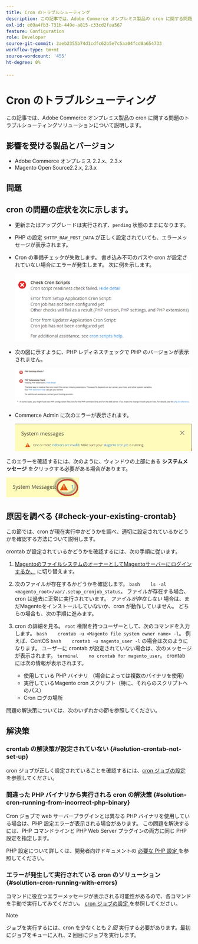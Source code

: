 ```yaml
---
title: Cron のトラブルシューティング
description: この記事では、Adobe Commerce オンプレミス製品の cron に関する問題のトラブルシューティングソリューションについて説明します。
exl-id: e69a4fb3-731b-449e-a815-c33cd2faa567
feature: Configuration
role: Developer
source-git-commit: 2aeb2355b74d1cdfc62b5e7c5aa04fcd0a654733
workflow-type: tm+mt
source-wordcount: '455'
ht-degree: 0%

---
```


# Cron のトラブルシューティング

この記事では、Adobe Commerce オンプレミス製品の cron に関する問題のトラブルシューティングソリューションについて説明します。

## 影響を受ける製品とバージョン

* Adobe Commerce オンプレミス 2.2.x、2.3.x
* Magento Open Source2.2.x, 2.3.x

## 問題

## cron の問題の症状を次に示します。

* 更新またはアップグレードは実行されず、`pending` 状態のままになります。
* PHP の設定 `$HTTP_RAW_POST_DATA` が正しく設定されていても、エラーメッセージが表示されます。
* Cron の準備チェックが失敗します。 書き込み不可のパスや cron が設定されていない場合にエラーが発生します。 次に例を示します。

  ![upgr-tshoot-no-cron2.png](assets/upgr-tshoot-no-cron2.png)

* 次の図に示すように、PHP レディネスチェックで PHP のバージョンが表示されません。

  ![Screen_Shot_2019-08-29_at_1.36.08_PM.png](assets/Screen_Shot_2019-08-29_at_1.36.08_PM.png)

* Commerce Admin に次のエラーが表示されます。

  ![compman-cron-not-running.png](assets/compman-cron-not-running.png)

このエラーを確認するには、次のように、ウィンドウの上部にある **システムメッセージ** をクリックする必要がある場合があります。

![compman_sys-messages.png](assets/compman_sys-messages.png)

## 原因を調べる {#check-your-existing-crontab}

この節では、cron が現在実行中かどうかを調べ、適切に設定されているかどうかを確認する方法について説明します。

crontab が設定されているかどうかを確認するには、次の手順に従います。

1. [MagentoのファイルシステムのオーナーとしてMagentoサーバーにログインするか、](https://experienceleague.adobe.com/en/docs/commerce-operations/installation-guide/prerequisites/file-system/overview) に切り替えます。
1. 次のファイルが存在するかどうかを確認します。    `bash    ls -al <magento_root>/var/.setup_cronjob_status`。 ファイルが存在する場合、cron は過去に正常に実行されています。 *ファイルが存在しない* 場合は、まだMagentoをインストールしていないか、cron が動作していません。 どちらの場合も、次の手順に進みます。
1. cron の詳細を見る。 `root` 権限を持つユーザーとして、次のコマンドを入力します。    `bash    crontab -u <Magento file system owner name> -l`。 例えば、CentOS `bash    crontab -u magento_user -l` の場合は次のようになります。  ユーザーに crontab が設定されていない場合は、次のメッセージが表示されます。    `terminal    no crontab for magento_user`。 crontab には次の情報が表示されます。

   * 使用している PHP バイナリ （場合によっては複数のバイナリを使用）
   * 実行しているMagento cron スクリプト（特に、それらのスクリプトへのパス）
   * Cron ログの場所

問題の解決策については、次のいずれかの節を参照してください。

## 解決策

### crontab の解決策が設定されていない {#solution-crontab-not-set-up}

cron ジョブが正しく設定されていることを確認するには、[cron ジョブの設定 ](https://experienceleague.adobe.com/en/docs/commerce-operations/installation-guide/next-steps/configuration) を参照してください。

### 間違った PHP バイナリから実行される cron の解決策 {#solution-cron-running-from-incorrect-php-binary}

Cron ジョブで web サーバープラグインとは異なる PHP バイナリを使用している場合は、PHP 設定エラーが表示される場合があります。 この問題を解決するには、PHP コマンドラインと PHP Web Server プラグインの両方に同じ PHP 設定を指定します。

PHP 設定について詳しくは、開発者向けドキュメントの [ 必要な PHP 設定 ](https://experienceleague.adobe.com/en/docs/commerce-operations/installation-guide/prerequisites/php-settings) を参照してください。

### エラーが発生して実行されている cron のソリューション {#solution-cron-running-with-errors}

コマンドに役立つエラーメッセージが表示される可能性があるので、各コマンドを手動で実行してみてください。 [cron ジョブの設定 ](https://experienceleague.adobe.com/en/docs/commerce-operations/installation-guide/next-steps/configuration) を参照してください。

>[!NOTE]
>
>ジョブを実行するには、cron を少なくとも *2 回* 実行する必要があります。最初にジョブをキューに入れ、2 回目にジョブを実行します。
